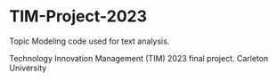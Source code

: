 # TIM-Project-2023
Topic Modeling code used for text analysis. 

Technology Innovation Management (TIM) 2023 final project. Carleton University
